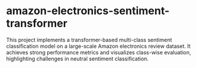# amazon-electronics-sentiment-transformer
This project implements a transformer-based multi-class sentiment classification model on a large-scale Amazon electronics review dataset. It achieves strong performance metrics and visualizes class-wise evaluation, highlighting challenges in neutral sentiment classification.
